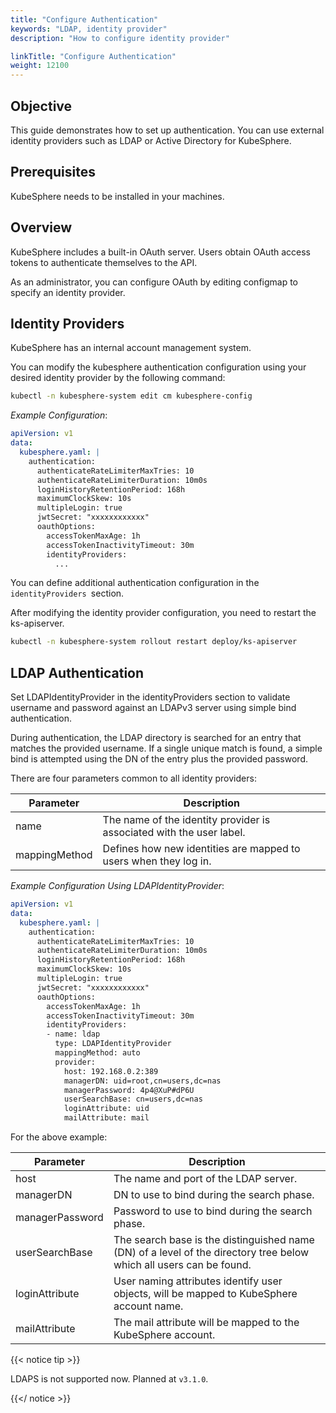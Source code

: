 ```yaml
---
title: "Configure Authentication"
keywords: "LDAP, identity provider"
description: "How to configure identity provider"

linkTitle: "Configure Authentication"
weight: 12100
---
```


## Objective

This guide demonstrates how to set up authentication. You can use external identity providers such as LDAP or Active Directory for KubeSphere.

## Prerequisites

KubeSphere needs to be installed in your machines.

## Overview

KubeSphere includes a built-in OAuth server. Users obtain OAuth access tokens to authenticate themselves to the API.

As an administrator, you can configure OAuth by editing configmap to specify an identity provider.

## Identity Providers

KubeSphere has an internal account management system.

You can modify the kubesphere authentication configuration using your desired identity provider by the following command:

```bash
kubectl -n kubesphere-system edit cm kubesphere-config
```

*Example Configuration*:

```yaml
apiVersion: v1
data:
  kubesphere.yaml: |
    authentication:
      authenticateRateLimiterMaxTries: 10
      authenticateRateLimiterDuration: 10m0s
      loginHistoryRetentionPeriod: 168h
      maximumClockSkew: 10s
      multipleLogin: true
      jwtSecret: "xxxxxxxxxxxx"
      oauthOptions:
        accessTokenMaxAge: 1h
        accessTokenInactivityTimeout: 30m
        identityProviders:
          ...
```

You can define additional authentication configuration in the `identityProviders `section.

After modifying the identity provider configuration, you need to restart the ks-apiserver.

```bash
kubectl -n kubesphere-system rollout restart deploy/ks-apiserver
```

## LDAP Authentication

Set LDAPIdentityProvider in the identityProviders section to validate username and password against an LDAPv3 server using simple bind authentication.

During authentication, the LDAP directory is searched for an entry that matches the provided username. If a single unique match is found, a simple bind is attempted using the DN of the entry plus the provided password.

There are four parameters common to all identity providers:

| Parameter | Description |
|-----------|-------------|
| name | The name of the identity provider is associated with the user label. |
| mappingMethod | Defines how new identities are mapped to users when they log in. |

*Example Configuration Using LDAPIdentityProvider*:

```yaml
apiVersion: v1
data:
  kubesphere.yaml: |
    authentication:
      authenticateRateLimiterMaxTries: 10
      authenticateRateLimiterDuration: 10m0s
      loginHistoryRetentionPeriod: 168h
      maximumClockSkew: 10s
      multipleLogin: true
      jwtSecret: "xxxxxxxxxxxx"
      oauthOptions:
        accessTokenMaxAge: 1h
        accessTokenInactivityTimeout: 30m
        identityProviders:
        - name: ldap
          type: LDAPIdentityProvider
          mappingMethod: auto
          provider:
            host: 192.168.0.2:389
            managerDN: uid=root,cn=users,dc=nas
            managerPassword: 4p4@XuP#dP6U
            userSearchBase: cn=users,dc=nas
            loginAttribute: uid
            mailAttribute: mail
```

For the above example:

| Parameter | Description |
|-----------|-------------|
| host | The name and port of the LDAP server. |
| managerDN | DN to use to bind during the search phase. |
| managerPassword | Password to use to bind during the search phase. |
| userSearchBase | The search base is the distinguished name (DN) of a level of the directory tree below which all users can be found.  |
| loginAttribute | User naming attributes identify user objects, will be mapped to KubeSphere account name. |
| mailAttribute | The mail attribute will be mapped to the KubeSphere account. |

{{< notice tip >}}

LDAPS is not supported now. Planned at `v3.1.0`.

{{</ notice >}}

